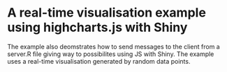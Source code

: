 # A real-time visualisation example using highcharts.js with Shiny

The example also deomstrates how to send messages to the client from a server.R file giving way to possibilites using JS with Shiny. The example uses a real-time visualisation generated by random data points.
